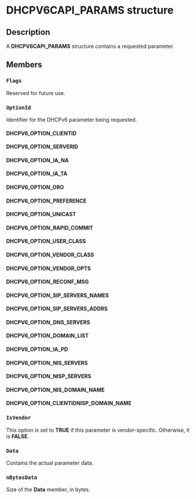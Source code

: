 # DHCPV6CAPI_PARAMS structure

## Description

A **DHCPV6CAPI_PARAMS** structure contains a requested parameter.

## Members

### `Flags`

Reserved for future use.

### `OptionId`

Identifier for the DHCPv6 parameter being requested.

#### DHCPV6_OPTION_CLIENTID

#### DHCPV6_OPTION_SERVERID

#### DHCPV6_OPTION_IA_NA

#### DHCPV6_OPTION_IA_TA

#### DHCPV6_OPTION_ORO

#### DHCPV6_OPTION_PREFERENCE

#### DHCPV6_OPTION_UNICAST

#### DHCPV6_OPTION_RAPID_COMMIT

#### DHCPV6_OPTION_USER_CLASS

#### DHCPV6_OPTION_VENDOR_CLASS

#### DHCPV6_OPTION_VENDOR_OPTS

#### DHCPV6_OPTION_RECONF_MSG

#### DHCPV6_OPTION_SIP_SERVERS_NAMES

#### DHCPV6_OPTION_SIP_SERVERS_ADDRS

#### DHCPV6_OPTION_DNS_SERVERS

#### DHCPV6_OPTION_DOMAIN_LIST

#### DHCPV6_OPTION_IA_PD

#### DHCPV6_OPTION_NIS_SERVERS

#### DHCPV6_OPTION_NISP_SERVERS

#### DHCPV6_OPTION_NIS_DOMAIN_NAME

#### DHCPV6_OPTION_CLIENTIDNISP_DOMAIN_NAME

### `IsVendor`

This option is set to **TRUE** if this parameter is vendor-specific. Otherwise, it is **FALSE**.

### `Data`

Contains the actual parameter data.

### `nBytesData`

Size of the **Data** member, in bytes.